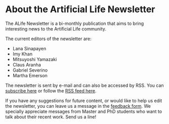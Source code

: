 # About the Artificial Life Newsletter

The ALife Newsletter is a bi-monthly publication that aims to bring interesting news to the Artificial Life community.

The current editors of the newsletter are: 
- Lana Sinapayen
- Imy Khan
- Mitsuyoshi Yamazaki
- Claus Aranha
- Gabriel Severino
- Martha Emerson

The newsletter is sent by e-mail and can also be accessed by RSS. You
can [subscribe here](https://forms.gle/QpQ68xhvSMt4wiv89) or follow
the [RSS feed here](https://alife-newsletter.github.io/Newsletter/RSS.xml).

If you have any suggestions for future content, or would like to help us edit the newsletter, you can leave us a message in the [feedback form](https://forms.gle/jv7FdtdbWVTaTFGd9). We specially appreciate messages from Master and PhD students who want to talk about their recent work. Send us a line!
